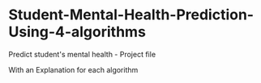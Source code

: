 # Student-Mental-Health-Prediction-Using-4-algorithms
Predict student's mental health - Project file


With an Explanation for each algorithm 

